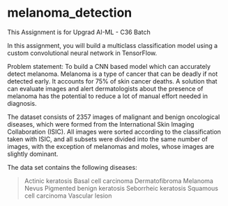# melanoma_detection
This Assignment is for Upgrad AI-ML - C36 Batch

In this assignment, you will build a multiclass classification model using a custom convolutional neural network in TensorFlow. 

 

Problem statement: To build a CNN based model which can accurately detect melanoma. Melanoma is a type of cancer that can be deadly if not detected early. It accounts for 75% of skin cancer deaths. A solution that can evaluate images and alert dermatologists about the presence of melanoma has the potential to reduce a lot of manual effort needed in diagnosis.



The dataset consists of 2357 images of malignant and benign oncological diseases, which were formed from the International Skin Imaging Collaboration (ISIC). All images were sorted according to the classification taken with ISIC, and all subsets were divided into the same number of images, with the exception of melanomas and moles, whose images are slightly dominant.


The data set contains the following diseases:

 > Actinic keratosis
 > Basal cell carcinoma
 > Dermatofibroma
 > Melanoma
 > Nevus
 > Pigmented benign keratosis
 > Seborrheic keratosis
 > Squamous cell carcinoma
 > Vascular lesion

